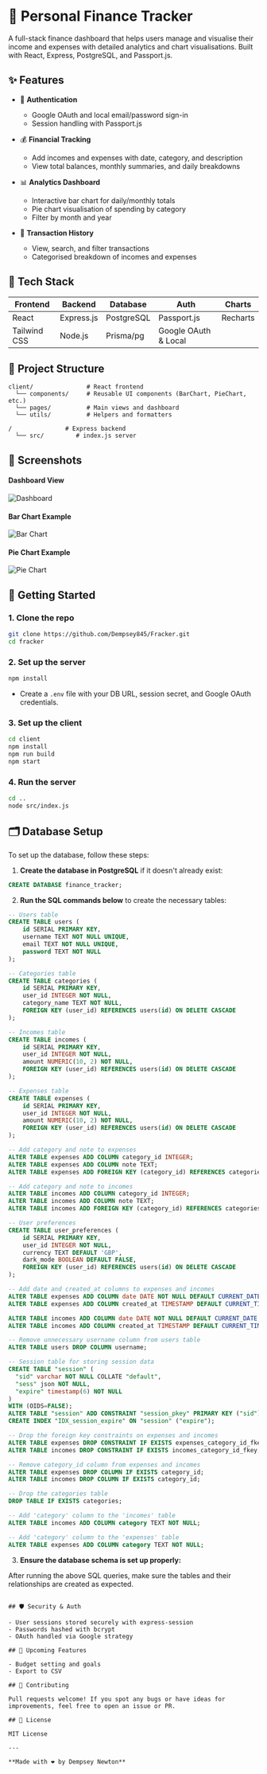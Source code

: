 # 💸 Personal Finance Tracker

A full-stack finance dashboard that helps users manage and visualise their income and expenses with detailed analytics and chart visualisations. Built with React, Express, PostgreSQL, and Passport.js.

## ✨ Features

- 🔐 **Authentication**

  - Google OAuth and local email/password sign-in
  - Session handling with Passport.js

- 💰 **Financial Tracking**

  - Add incomes and expenses with date, category, and description
  - View total balances, monthly summaries, and daily breakdowns

- 📊 **Analytics Dashboard**

  - Interactive bar chart for daily/monthly totals
  - Pie chart visualisation of spending by category
  - Filter by month and year

- 🧾 **Transaction History**
  - View, search, and filter transactions
  - Categorised breakdown of incomes and expenses

## 🧱 Tech Stack

| Frontend     | Backend    | Database   | Auth                 | Charts   |
| ------------ | ---------- | ---------- | -------------------- | -------- |
| React        | Express.js | PostgreSQL | Passport.js          | Recharts |
| Tailwind CSS | Node.js    | Prisma/pg  | Google OAuth & Local |          |

## 📁 Project Structure

```
client/               # React frontend
  └── components/     # Reusable UI components (BarChart, PieChart, etc.)
  └── pages/          # Main views and dashboard
  └── utils/          # Helpers and formatters

/               # Express backend
  └── src/         # index.js server
```

## 📸 Screenshots

#### Dashboard View

![Dashboard](./docs/dashboard-screenshot.png)

#### Bar Chart Example

![Bar Chart](./docs/bar-chart.png)

#### Pie Chart Example

![Pie Chart](./docs/pie-chart.png)

## 🚀 Getting Started

### 1. Clone the repo

```bash
git clone https://github.com/Dempsey845/Fracker.git
cd fracker
```

### 2. Set up the server

```bash
npm install
```

- Create a `.env` file with your DB URL, session secret, and Google OAuth credentials.

### 3. Set up the client

```bash
cd client
npm install
npm run build
npm start
```

### 4. Run the server

```bash
cd ..
node src/index.js
```

## 🗂 Database Setup

To set up the database, follow these steps:

1. **Create the database in PostgreSQL** if it doesn't already exist:

```sql
CREATE DATABASE finance_tracker;
```

2. **Run the SQL commands below** to create the necessary tables:

```sql
-- Users table
CREATE TABLE users (
    id SERIAL PRIMARY KEY,
    username TEXT NOT NULL UNIQUE,
    email TEXT NOT NULL UNIQUE,
    password TEXT NOT NULL
);

-- Categories table
CREATE TABLE categories (
    id SERIAL PRIMARY KEY,
    user_id INTEGER NOT NULL,
    category_name TEXT NOT NULL,
    FOREIGN KEY (user_id) REFERENCES users(id) ON DELETE CASCADE
);

-- Incomes table
CREATE TABLE incomes (
    id SERIAL PRIMARY KEY,
    user_id INTEGER NOT NULL,
    amount NUMERIC(10, 2) NOT NULL,
    FOREIGN KEY (user_id) REFERENCES users(id) ON DELETE CASCADE
);

-- Expenses table
CREATE TABLE expenses (
    id SERIAL PRIMARY KEY,
    user_id INTEGER NOT NULL,
    amount NUMERIC(10, 2) NOT NULL,
    FOREIGN KEY (user_id) REFERENCES users(id) ON DELETE CASCADE
);

-- Add category and note to expenses
ALTER TABLE expenses ADD COLUMN category_id INTEGER;
ALTER TABLE expenses ADD COLUMN note TEXT;
ALTER TABLE expenses ADD FOREIGN KEY (category_id) REFERENCES categories(id) ON DELETE SET NULL;

-- Add category and note to incomes
ALTER TABLE incomes ADD COLUMN category_id INTEGER;
ALTER TABLE incomes ADD COLUMN note TEXT;
ALTER TABLE incomes ADD FOREIGN KEY (category_id) REFERENCES categories(id) ON DELETE SET NULL;

-- User preferences
CREATE TABLE user_preferences (
    id SERIAL PRIMARY KEY,
    user_id INTEGER NOT NULL,
    currency TEXT DEFAULT 'GBP',
    dark_mode BOOLEAN DEFAULT FALSE,
    FOREIGN KEY (user_id) REFERENCES users(id) ON DELETE CASCADE
);

-- Add date and created_at columns to expenses and incomes
ALTER TABLE expenses ADD COLUMN date DATE NOT NULL DEFAULT CURRENT_DATE;
ALTER TABLE expenses ADD COLUMN created_at TIMESTAMP DEFAULT CURRENT_TIMESTAMP;

ALTER TABLE incomes ADD COLUMN date DATE NOT NULL DEFAULT CURRENT_DATE;
ALTER TABLE incomes ADD COLUMN created_at TIMESTAMP DEFAULT CURRENT_TIMESTAMP;

-- Remove unnecessary username column from users table
ALTER TABLE users DROP COLUMN username;

-- Session table for storing session data
CREATE TABLE "session" (
  "sid" varchar NOT NULL COLLATE "default",
  "sess" json NOT NULL,
  "expire" timestamp(6) NOT NULL
)
WITH (OIDS=FALSE);
ALTER TABLE "session" ADD CONSTRAINT "session_pkey" PRIMARY KEY ("sid");
CREATE INDEX "IDX_session_expire" ON "session" ("expire");

-- Drop the foreign key constraints on expenses and incomes
ALTER TABLE expenses DROP CONSTRAINT IF EXISTS expenses_category_id_fkey;
ALTER TABLE incomes DROP CONSTRAINT IF EXISTS incomes_category_id_fkey;

-- Remove category_id column from expenses and incomes
ALTER TABLE expenses DROP COLUMN IF EXISTS category_id;
ALTER TABLE incomes DROP COLUMN IF EXISTS category_id;

-- Drop the categories table
DROP TABLE IF EXISTS categories;

-- Add 'category' column to the 'incomes' table
ALTER TABLE incomes ADD COLUMN category TEXT NOT NULL;

-- Add 'category' column to the 'expenses' table
ALTER TABLE expenses ADD COLUMN category TEXT NOT NULL;
```

3. **Ensure the database schema is set up properly:**

After running the above SQL queries, make sure the tables and their relationships are created as expected.

```

## 🛡️ Security & Auth

- User sessions stored securely with express-session
- Passwords hashed with bcrypt
- OAuth handled via Google strategy

## 📅 Upcoming Features

- Budget setting and goals
- Export to CSV

## 🤝 Contributing

Pull requests welcome! If you spot any bugs or have ideas for improvements, feel free to open an issue or PR.

## 📄 License

MIT License

---

**Made with ❤️ by Dempsey Newton**
```
